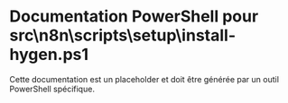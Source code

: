 # Documentation PowerShell pour src\n8n\scripts\setup\install-hygen.ps1

Cette documentation est un placeholder et doit être générée par un outil PowerShell spécifique.
